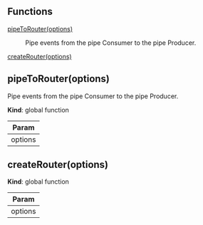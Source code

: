 ## Functions

<dl>
<dt><a href="#pipeToRouter">pipeToRouter(options)</a></dt>
<dd><p>Pipe events from the pipe Consumer to the pipe Producer.</p>
</dd>
<dt><a href="#createRouter">createRouter(options)</a></dt>
<dd></dd>
</dl>

<a name="pipeToRouter"></a>

## pipeToRouter(options)
Pipe events from the pipe Consumer to the pipe Producer.

**Kind**: global function  

| Param |
| --- |
| options | 

<a name="createRouter"></a>

## createRouter(options)
**Kind**: global function  

| Param |
| --- |
| options | 

